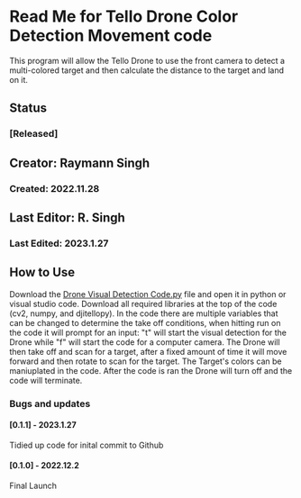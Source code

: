 # Read Me for Tello Drone Color Detection Movement code
This program will allow the Tello Drone to use the front camera to detect a multi-colored target and then calculate the distance to the target and land on it.
## Status
### [Released]
## Creator: Raymann Singh
### Created: 2022.11.28
## Last Editor: R. Singh
### Last Edited: 2023.1.27

## How to Use
Download the [Drone Visual Detection Code.py](https://github.com/RaymannS/Tello-Drone-Color-Detection-Movement/blob/main/Drone%20Visual%20Detection%20Code.py) file and open it in python or visual studio code.
Download all required libraries at the top of the code (cv2, numpy, and djitellopy).
In the code there are multiple variables that can be changed to determine the take off conditions, when hitting run on the code it will prompt for an input: "t" will start the visual detection for the Drone while "f" will start the code for a computer camera.
The Drone will then take off and scan for a target, after a fixed amount of time it will move forward and then rotate to scan for the target. The Target's colors can be maniuplated in the code. After the code is ran the Drone will turn off and the code will terminate.

### Bugs and updates
#### [0.1.1] - 2023.1.27 
Tidied up code for inital commit to Github
#### [0.1.0] - 2022.12.2
Final Launch

